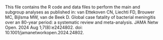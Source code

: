 This file contains the R code and data files to perform the main and subgroup analyses as published in:
van Ettekoven CN, Liechti FD, Brouwer MC, Bijlsma MW, van de Beek D. Global case fatality of bacterial meningitis over an 80-year period: a systematic review and meta-analysis. JAMA Netw Open. 2024 Aug 1;7(8):e2424802. doi: 10.1001/jamanetworkopen.2024.24802.
